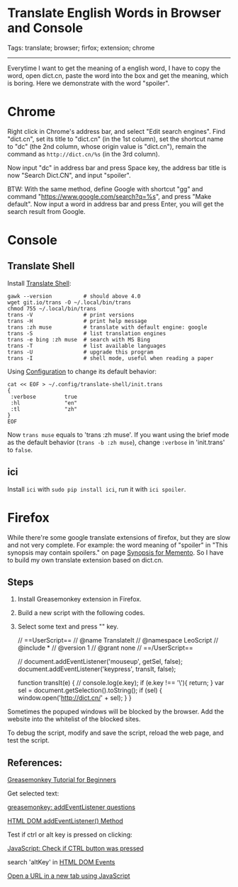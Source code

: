 # Translate English Words in Browser and Console
Tags: translate; browser; firfox; extension; chrome

------

Everytime I want to get the meaning of a english word,
I have to copy the word, open dict.cn,
paste the word into the box and get the meaning, which is boring.
Here we demonstrate with the word "spoiler".

# Chrome

Right click in Chrome's address bar, and select "Edit search engines".
Find "dict.cn", set its title to "dict.cn" (in the 1st column),
set the shortcut name to "dc" (the 2nd column, whose origin value is "dict.cn"),
remain the command as `http://dict.cn/%s` (in the 3rd column).

Now input "dc" in address bar and press Space key,
the address bar title is now "Search Dict.CN", and input "spoiler".

BTW:
With the same method, define Google with shortcut "gg" and
command "https://www.google.com/search?q=%s", and press "Make default".
Now input a word in address bar and press Enter,
you will get the search result from Google.

# Console

## Translate Shell

Install [Translate Shell](https://www.soimort.org/translate-shell/):
```
gawk --version          # should above 4.0
wget git.io/trans -O ~/.local/bin/trans
chmod 755 ~/.local/bin/trans
trans -V                # print versions
trans -H                # print help message
trans :zh muse          # translate with default engine: google
trans -S                # list translation engines
trans -e bing :zh muse  # search with MS Bing
trans -T                # list available languages
trans -U                # upgrade this program
trans -I                # shell mode, useful when reading a paper
```

Using [Configuration](https://github.com/soimort/translate-shell/wiki/Configuration)
to change its default behavior:
```
cat << EOF > ~/.config/translate-shell/init.trans
{
 :verbose         true
 :hl              "en"
 :tl              "zh"
}
EOF
```

Now `trans muse` equals to 'trans :zh muse'.
If you want using the brief mode as the default behavior (`trans -b :zh muse`),
change `:verbose` in 'init.trans' to `false`.

## ici

Install `ici` with `sudo pip install ici`, run it with `ici spoiler`.

# Firefox

While there're some google translate extensions of firefox,
but they are slow and not very complete.
For example: the word meaning of "spoiler" in
"This synopsis may contain spoilers." on
page [Synopsis for Memento](http://www.imdb.com/title/tt0209144/synopsis).
So I have to build my own translate extension based on dict.cn.

## Steps

1. Install Greasemonkey extension in Firefox.

1. Build a new script with the following codes.

1. Select some text and press "\" key.

    // ==UserScript==
    // @name        TranslateIt
    // @namespace   LeoScript
    // @include     *
    // @version     1
    // @grant       none
    // ==/UserScript==

    // document.addEventListener('mouseup', getSel, false);
    document.addEventListener('keypress', transIt, false);

    function transIt(e) {
      // console.log(e.key);
      if (e.key !== '\\'){ return; }
      var sel = document.getSelection().toString();
      if (sel) { window.open('http://dict.cn/' + sel); }
    }

Sometimes the popuped windows will be blocked by the browser.
Add the website into the whitelist of the blocked sites.

To debug the script, modify and save the script,
reload the web page, and test the script.

## References:

[Greasemonkey Tutorial for Beginners](http://hayageek.com/greasemonkey-tutorial/#install-greasemonkey)

Get selected text:

[greasemonkey: addEventListener questions](http://stackoverflow.com/questions/3260926/greasemonkey-addeventlistener-questions)

[HTML DOM addEventListener() Method](http://www.w3schools.com/jsref/met_document_addeventlistener.asp)

Test if ctrl or alt key is pressed on clicking:

[JavaScript: Check if CTRL button was pressed](http://stackoverflow.com/questions/6806271/javascript-check-if-ctrl-button-was-pressed)

search 'altKey' in [HTML DOM Events](http://www.w3schools.com/jsref/dom_obj_event.asp)

[Open a URL in a new tab using JavaScript](http://stackoverflow.com/questions/4907843/open-a-url-in-a-new-tab-using-javascript)
